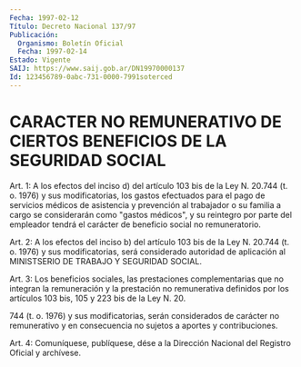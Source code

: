 ```yaml
---
Fecha: 1997-02-12
Título: Decreto Nacional 137/97
Publicación:
  Organismo: Boletín Oficial
  Fecha: 1997-02-14
Estado: Vigente
SAIJ: https://www.saij.gob.ar/DN19970000137
Id: 123456789-0abc-731-0000-7991soterced
---
```

# CARACTER NO REMUNERATIVO DE CIERTOS BENEFICIOS DE LA SEGURIDAD SOCIAL

<a id="1"></a>
Art. 1: A los efectos del inciso  d) del artículo 103 bis de la Ley  N. 20.744  (t.  o.  1976)  y  sus modificatorias,  los  gastos efectuados  para  el  pago de servicios  médicos  de  asistencia  y prevención al trabajador  o su familia a cargo se considerarán como "gastos médicos", y su reintegro  por parte del empleador tendrá el carácter de beneficio social no remuneratorio.

<a id="2"></a>
Art. 2: A los efectos del inciso b) del artículo 103 bis de la Ley N. 20.744  (t.  o.  1976)  y sus modificatorias,  será  considerado autoridad  de  aplicación al MINISTSERIO  DE  TRABAJO  Y  SEGURIDAD SOCIAL.

<a id="3"></a>
Art. 3: Los beneficios  sociales, las prestaciones complementarias que no integran la remuneración  y  la  prestación  no remunerativa definidos por los artículos 103 bis, 105 y 223 bis de  la Ley N. 20.

744  (t.  o.  1976)  y  sus  modificatorias,  serán considerados de carácter no remunerativo y en consecuencia no sujetos  a  aportes y contribuciones.

<a id="4"></a>
Art. 4: Comuníquese, publíquese, dése a la Dirección Nacional  del Registro Oficial y archívese.